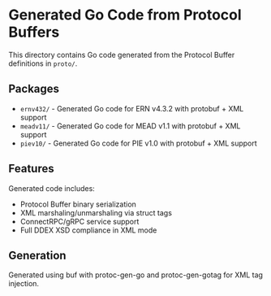 # Generated Go Code from Protocol Buffers

This directory contains Go code generated from the Protocol Buffer definitions in `proto/`.

## Packages

- `ernv432/` - Generated Go code for ERN v4.3.2 with protobuf + XML support
- `meadv11/` - Generated Go code for MEAD v1.1 with protobuf + XML support  
- `piev10/` - Generated Go code for PIE v1.0 with protobuf + XML support

## Features

Generated code includes:
- Protocol Buffer binary serialization
- XML marshaling/unmarshaling via struct tags
- ConnectRPC/gRPC service support
- Full DDEX XSD compliance in XML mode

## Generation

Generated using buf with protoc-gen-go and protoc-gen-gotag for XML tag injection.